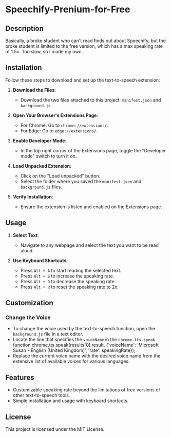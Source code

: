 # Speechify-Prenium-for-Free

## Description

Basically, a broke student who can't read finds out about Speechify, but the broke student is limited to the free version, which has a max speaking rate of 1.5x. Too slow, so I made my own.

## Installation

Follow these steps to download and set up the text-to-speech extension:

1. **Download the Files**:
   - Download the two files attached to this project: `manifest.json` and `background.js`.

2. **Open Your Browser's Extensions Page**:
   - For Chrome: Go to `chrome://extensions/`.
   - For Edge: Go to `edge://extensions/`.

3. **Enable Developer Mode**:
   - In the top right corner of the Extensions page, toggle the "Developer mode" switch to turn it on.

4. **Load Unpacked Extension**:
   - Click on the "Load unpacked" button.
   - Select the folder where you saved the `manifest.json` and `background.js` files.

5. **Verify Installation**:
   - Ensure the extension is listed and enabled on the Extensions page.

## Usage

1. **Select Text**:
   - Navigate to any webpage and select the text you want to be read aloud.

2. **Use Keyboard Shortcuts**:
   - Press `Alt + A` to start reading the selected text.
   - Press `Alt + S` to increase the speaking rate.
   - Press `Alt + D` to decrease the speaking rate.
   - Press `Alt + R` to reset the speaking rate to 2x.

## Customization

### Change the Voice

- To change the voice used by the text-to-speech function, open the `background.js` file in a text editor.
- Locate the line that specifies the `voiceName` in the `chrome.tts.speak` function
  chrome.tts.speak(results[0].result, {'voiceName': 'Microsoft Susan - English (United Kingdom)', 'rate': speakingRate});
- Replace the current voice name with the desired voice name from the extensive list of available voices for various languages.

## Features

- Customizable speaking rate beyond the limitations of free versions of other text-to-speech tools.
- Simple installation and usage with keyboard shortcuts.

## License

This project is licensed under the MIT License.
